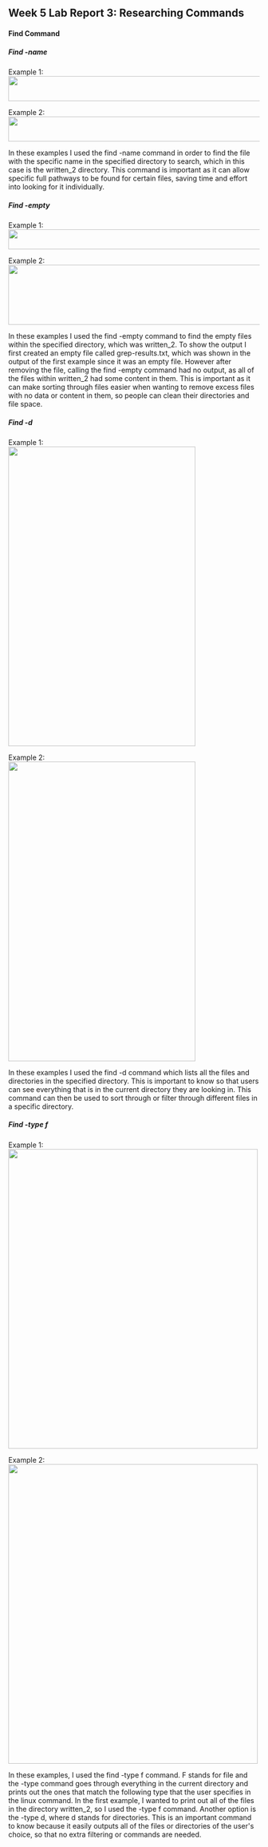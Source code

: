 ## Week 5 Lab Report 3: Researching Commands
#### Find Command

##### Find -name
Example 1: <br>
<img src="https://user-images.githubusercontent.com/122492769/218555734-b30046c4-0923-4bd1-84f0-1b50dcae2afa.png" width="620" height="50"> 

Example 2: <br>
<img src="https://user-images.githubusercontent.com/122492769/218555816-4fc542a1-de59-4050-9d66-e765268d7eff.png" width="620" height="50"> 

In these examples I used the find -name command in order to find the file with the specific name in the specified directory to search, which in this case is the written_2 directory. This command is important as it can allow specific full pathways to be found for certain files, saving time and effort into looking for it individually.

##### Find -empty

Example 1: <br>
<img src="https://user-images.githubusercontent.com/122492769/218558619-1a926007-f315-4d58-aa93-7cda27203b1d.png" width="620" height="40"> 

Example 2: <br>
<img src="https://user-images.githubusercontent.com/122492769/218559072-892b09eb-9aa8-4f96-8486-8061333d4195.png" width="620" height="120"> 

In these examples I used the find -empty command to find the empty files within the specified directory, which was written_2. To show the output I first created an empty file called grep-results.txt, which was shown in the output of the first example since it was an empty file. However after removing the file, calling the find -empty command had no output, as all of the files within written_2 had some content in them. This is important as it can make sorting through files easier when wanting to remove excess files with no data or content in them, so people can clean their directories and file space.

##### Find -d

Example 1: <br>
<img src="https://user-images.githubusercontent.com/122492769/218564492-09c9c1c2-c3bc-41a7-ae81-c01c3bca918c.png" width="375" height="600"> 

Example 2: <br>
<img src="https://user-images.githubusercontent.com/122492769/218564505-a26a2f82-b5c5-4a2f-9971-8714df2215f1.png" width="375" height="600"> 

In these examples I used the find -d command which lists all the files and directories in the specified directory. This is important to know so that users can see everything that is in the current directory they are looking in. This command can then be used to sort through or filter through different files in a specific directory.

##### Find -type f

Example 1: <br>
<img src="https://user-images.githubusercontent.com/122492769/218574731-47384b4b-fa2b-4f05-868b-7148b8e891d4.png" width="500" height="600"> 

Example 2: <br>
<img src="https://user-images.githubusercontent.com/122492769/218574753-bf31c33c-75ba-42b5-acc9-47c63472bf9f.png" width="500" height="600"> 

In these examples, I used the find -type f command. F stands for file and the -type command goes through everything in the current directory and prints out the ones that match the following type that the user specifies in the linux command. In the first example, I wanted to print out all of the files in the directory written_2, so I used the -type f command. Another option is the -type d, where d stands for directories. This is an important command to know because it easily outputs all of the files or directories of the user's choice, so that no extra filtering or commands are needed.
